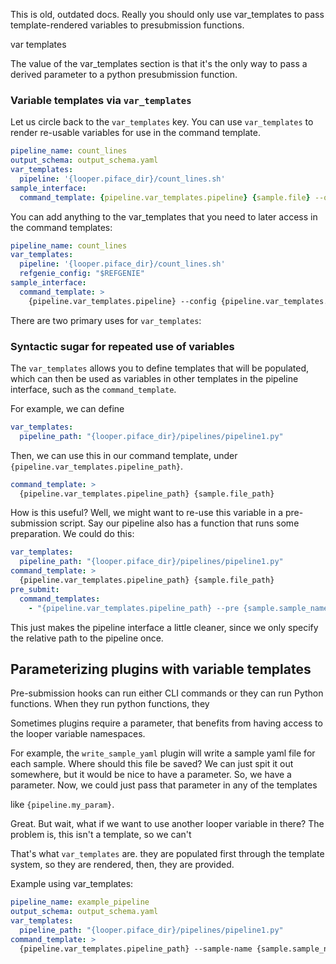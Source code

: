 This is old, outdated docs. Really you should only use var_templates to pass template-rendered variables to presubmission functions.


var templates

The value of the var_templates section is that it's the only way to pass a derived parameter to a python presubmission function.



### Variable templates via `var_templates`

Let us circle back to the `var_templates` key. You can use `var_templates` to render re-usable variables for use in the command template.

```yaml title="pipeline_interface.yaml" hl_lines="3 4"
pipeline_name: count_lines
output_schema: output_schema.yaml
var_templates:
  pipeline: '{looper.piface_dir}/count_lines.sh'
sample_interface:
  command_template: {pipeline.var_templates.pipeline} {sample.file} --output-parent {looper.sample_output_folder}
```

You can add anything to the var_templates that you need to later access in the command templates:
```yaml title="pipeline_interface.yaml"
pipeline_name: count_lines
var_templates:  
  pipeline: '{looper.piface_dir}/count_lines.sh' 
  refgenie_config: "$REFGENIE"
sample_interface:
  command_template: >
    {pipeline.var_templates.pipeline} --config {pipeline.var_templates.refgenie_config} {sample.file_path} --output-parent {looper.sample_output_folder}
```




There are two primary uses for `var_templates`:

### Syntactic sugar for repeated use of variables

The `var_templates` allows you to define templates that will be populated, which can then be used as variables in other templates in the pipeline interface, such as the `command_template`.

For example, we can define 

``` yaml title="var_templates"
var_templates:  
  pipeline_path: "{looper.piface_dir}/pipelines/pipeline1.py"  
```

Then, we can use this in our command template, under `{pipeline.var_templates.pipeline_path}`.

``` yaml title="command_template"
command_template: >  
  {pipeline.var_templates.pipeline_path} {sample.file_path}
```

How is this useful? Well, we might want to re-use this variable in a pre-submission script.
Say our pipeline also has a function that runs some preparation. We could do this:

``` yaml title="command_template"
var_templates:  
  pipeline_path: "{looper.piface_dir}/pipelines/pipeline1.py"  
command_template: >  
  {pipeline.var_templates.pipeline_path} {sample.file_path}
pre_submit:
  command_templates:
    - "{pipeline.var_templates.pipeline_path} --pre {sample.sample_name}"
```

This just makes the pipeline interface a little cleaner, since we only specify the relative path to the pipeline once.

## Parameterizing plugins with variable templates

Pre-submission hooks can run either CLI commands or they can run Python functions.
When they run python functions, they 

Sometimes plugins require a parameter, that benefits from having access to the looper variable namespaces.

For example, the `write_sample_yaml` plugin will write a sample yaml file for each sample. 
Where should this file be saved? We can just spit it out somewhere, but it would be nice to have a parameter.
So, we have a parameter.
Now, we could just pass that parameter in any of the templates

like `{pipeline.my_param}`. 

Great. But wait, what if we want to use another looper variable in there? The problem is, this isn't a template, so we can't

That's what `var_templates` are. they are populated first through the template system, so they are rendered, then, they are provided.




Example using var_templates:
```yaml
pipeline_name: example_pipeline  
output_schema: output_schema.yaml  
var_templates:  
  pipeline_path: "{looper.piface_dir}/pipelines/pipeline1.py"  
command_template: >  
  {pipeline.var_templates.pipeline_path} --sample-name {sample.sample_name} --req-attr {sample.attr} 
```
